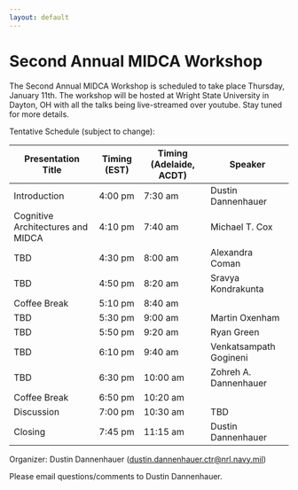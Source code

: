 ```yaml
---
layout: default
---
```


# Second Annual MIDCA Workshop

The Second Annual MIDCA Workshop is scheduled to take place Thursday, January 11th. The workshop will be hosted at Wright State University in Dayton, OH with all the talks being live-streamed over youtube. Stay tuned for more details.

Tentative Schedule (subject to change):

| Presentation Title                | Timing (EST) | Timing (Adelaide, ACDT) | Speaker |
| ------------------                | ------------ | ----------------------- | ------- |
| Introduction                      | 4:00 pm      | 7:30 am                 | Dustin Dannenhauer |
| Cognitive Architectures and MIDCA | 4:10 pm      | 7:40 am                 | Michael T. Cox |
| TBD                               | 4:30 pm      | 8:00 am                 | Alexandra Coman |
| TBD                               | 4:50 pm      | 8:20 am                 | Sravya Kondrakunta |
| Coffee Break                      | 5:10 pm      | 8:40 am                 |                    |
| TBD                               | 5:30 pm      | 9:00 am                 | Martin Oxenham |
| TBD                               | 5:50 pm      | 9:20 am                 | Ryan Green |
| TBD                               | 6:10 pm      | 9:40 am                 | Venkatsampath Gogineni |
| TBD                               | 6:30 pm      | 10:00 am                | Zohreh A. Dannenhauer |
| Coffee Break                      | 6:50 pm      | 10:20 am                |     |
| Discussion                        | 7:00 pm      | 10:30 am                | TBD |
| Closing                           | 7:45 pm      | 11:15 am                | Dustin Dannenhauer |


Organizer: Dustin Dannenhauer (dustin.dannenhauer.ctr@nrl.navy.mil)

Please email questions/comments to Dustin Dannenhauer.
